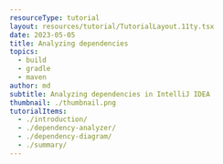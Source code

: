 ```yaml
---
resourceType: tutorial
layout: resources/tutorial/TutorialLayout.11ty.tsx
date: 2023-05-05
title: Analyzing dependencies
topics:
  - build
  - gradle
  - maven
author: md
subtitle: Analyzing dependencies in IntelliJ IDEA
thumbnail: ./thumbnail.png
tutorialItems:
  - ./introduction/
  - ./dependency-analyzer/
  - ./dependency-diagram/
  - ./summary/
---
```

